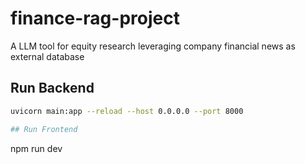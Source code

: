 # finance-rag-project
A LLM tool for equity research leveraging company financial news as external database


## Run Backend
```bash
uvicorn main:app --reload --host 0.0.0.0 --port 8000

## Run Frontend
```
npm run dev